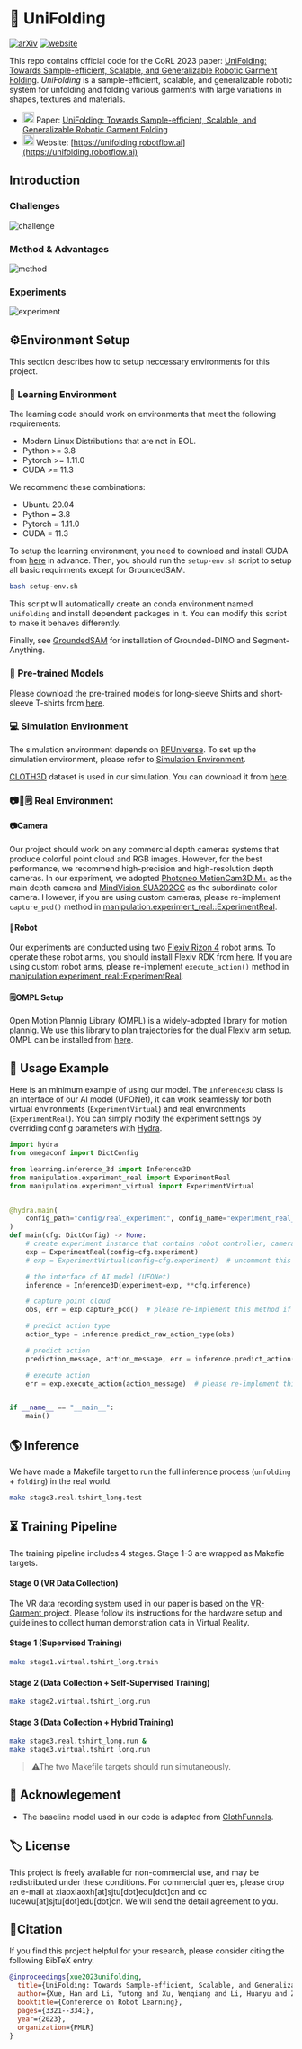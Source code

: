 # 👔 UniFolding

[![arXiv](https://img.shields.io/badge/arXiv-2311.01267-red.svg)](https://arxiv.org/abs/2311.01267) [![website](https://img.shields.io/website-up-down-green-red/http/cv.lbesson.qc.to.svg)](https://unifolding.robotflow.ai)


This repo contains official code for the CoRL 2023 paper: [UniFolding: Towards Sample-efficient, Scalable, and Generalizable Robotic Garment Folding](https://unifolding.robotflow.ai/). *UniFolding* is a sample-efficient, scalable, and generalizable robotic system for unfolding and folding various garments with large variations in shapes, textures and materials.

- <img src="https://arxiv.org/favicon.ico" alt="paper icon" style="width:20px;height:20px;"/> Paper: [UniFolding: Towards Sample-efficient, Scalable, and Generalizable Robotic Garment Folding](https://arxiv.org/abs/2311.01267)
- <img src="https://ssl.gstatic.com/atari/images/public/favicon.ico" alt="website icon" style="width:20px;height:20px;"/> Website: [https://unifolding.robotflow.ai](https://unifolding.robotflow.ai)
## Introduction
### Challenges
![challenge](assets/page1.gif)
### Method & Advantages
![method](assets/page2.gif)
### Experiments
![experiment](assets/page3.gif)
## ⚙Environment Setup

This section describes how to setup neccessary environments for this project.

### 🧠 Learning Environment

The learning code should work on environments that meet the following requirements:

- Modern Linux Distributions that are not in EOL.
- Python >= 3.8
- Pytorch >= 1.11.0
- CUDA >= 11.3

We recommend these combinations:

- Ubuntu 20.04
- Python = 3.8
- Pytorch = 1.11.0
- CUDA = 11.3

To setup the learning environment, you need to download and install CUDA from [here](https://developer.nvidia.com/cuda-downloads) in advance. Then, you should run the `setup-env.sh` script to setup all basic requirments except for GroundedSAM.


```bash
bash setup-env.sh
```

This script will automatically create an conda environment named `unifolding` and install dependent packages in it. You can modify this script to make it behaves differently.

Finally, see [GroundedSAM](https://github.com/IDEA-Research/Grounded-Segment-Anything) for installation of Grounded-DINO and Segment-Anything.

### 🔽 Pre-trained Models
Please download the pre-trained models for long-sleeve Shirts and short-sleeve T-shirts from [here](https://drive.google.com/file/d/1qjoBzYUOgj9ldJ00lIIpg5Fjr0YIglXL/view?usp=sharing). 

### 💻 Simulation Environment

The simulation environment depends on [RFUniverse](https://github.com/mvig-robotflow/rfuniverse). To set up the simulation environment, please refer to [Simulation Environment](RFUniverse/README.md).

[CLOTH3D](https://github.com/hbertiche/CLOTH3D) dataset is used in our simulation. You can download it from [here](https://chalearnlap.cvc.uab.cat/dataset/38/description/).
### 📷🦾🗒 Real Environment

#### 📷Camera

Our project should work on any commercial depth cameras systems that produce colorful point cloud and RGB images. However, for the best performance, we recommend high-precision and high-resolution depth cameras. In our experiment, we adopted [Photoneo MotionCam3D M+](https://www.photoneo.com/products/motioncam-3d-m-plus/) as the main depth camera and [MindVision SUA202GC](https://www.mindvision.com.cn/uploadfiles/2020/03/18/09027801885830704.pdf) as the subordinate color camera. However, if you are using custom cameras, please re-implement `capture_pcd()` method in [manipulation.experiment_real::ExperimentReal](./manipulation/experiment_real.py).

#### 🦾Robot

Our experiments are conducted using two [Flexiv Rizon 4](https://www.flexiv.cn/en/product/rizon) robot arms. To operate these robot arms, you should install Flexiv RDK from [here](https://rdk.flexiv.com/en/). If you are using custom robot arms, please re-implement `execute_action()` method in [manipulation.experiment_real::ExperimentReal](./manipulation/experiment_real.py).
#### 🗒OMPL Setup

Open Motion Plannig Library (OMPL) is a widely-adopted library for motion plannig. We use this library to plan trajectories for the dual Flexiv arm setup. OMPL can be installed from [here](https://ompl.kavrakilab.org/download.html).

## 📕 Usage Example
Here is an minimum example of using our model. The `Inference3D` class is an interface of our AI model (UFONet), it can work seamlessly for both virtual environments (`ExperimentVirtual`) and real environments (`ExperimentReal`). You can simply modify the experiment settings by overriding config parameters with [Hydra](https://hydra.cc/). 

```python
import hydra
from omegaconf import DictConfig

from learning.inference_3d import Inference3D
from manipulation.experiment_real import ExperimentReal
from manipulation.experiment_virtual import ExperimentVirtual


@hydra.main(
    config_path="config/real_experiment", config_name="experiment_real_tshirt_long", version_base="1.1"
)
def main(cfg: DictConfig) -> None:
    # create experiment instance that contains robot controller, camera, environment setup, etc.
    exp = ExperimentReal(config=cfg.experiment)
    # exp = ExperimentVirtual(config=cfg.experiment)  # uncomment this line to use virtual environment

    # the interface of AI model (UFONet)
    inference = Inference3D(experiment=exp, **cfg.inference)

    # capture point cloud
    obs, err = exp.capture_pcd()  # please re-implement this method if you are using custom hardware

    # predict action type
    action_type = inference.predict_raw_action_type(obs)

    # predict action
    prediction_message, action_message, err = inference.predict_action(obs, action_type)

    # execute action
    err = exp.execute_action(action_message)  # please re-implement this method if you are using custom hardware


if __name__ == "__main__":
    main()
```

## 🌎 Inference

We have made a Makefile target to run the full inference process (`unfolding` + `folding`) in the real world.
```bash
make stage3.real.tshirt_long.test
```

## ⏳ Training Pipeline

The training pipeline includes 4 stages. Stage 1-3 are wrapped as Makefie targets.

#### Stage 0 (VR Data Collection)
The VR data recording system used in our paper is based on the [VR-Garment ](https://github.com/xiaoxiaoxh/VR-Garment) project. Please follow its instructions for the hardware setup and guidelines to collect human demonstration data in Virtual Reality.


#### Stage 1 (Supervised Training)
```bash
make stage1.virtual.tshirt_long.train
```

#### Stage 2 (Data Collection + Self-Supervised Training)
```bash
make stage2.virtual.tshirt_long.run
```

#### Stage 3 (Data Collection + Hybrid Training)
```bash
make stage3.real.tshirt_long.run &
make stage3.virtual.tshirt_long.run
```

> ⚠The two Makefile targets should run simutaneously.



## 🙏 Acknowlegement

- The baseline model used in our code is adapted from [ClothFunnels](https://github.com/real-stanford/cloth-funnels).


## 🏷️ License

This project is freely available for non-commercial use, and may be redistributed under these conditions. For commercial queries, please drop an e-mail at xiaoxiaoxh[at]sjtu[dot]edu[dot]cn and cc lucewu[at]sjtu[dot]edu[dot]cn. We will send the detail agreement to you.


## 🔗Citation
If you find this project helpful for your research, please consider citing the following BibTeX entry.

```BibTex
@inproceedings{xue2023unifolding,
  title={UniFolding: Towards Sample-efficient, Scalable, and Generalizable Robotic Garment Folding},
  author={Xue, Han and Li, Yutong and Xu, Wenqiang and Li, Huanyu and Zheng, Dongzhe and Lu, Cewu},
  booktitle={Conference on Robot Learning},
  pages={3321--3341},
  year={2023},
  organization={PMLR}
}
```
